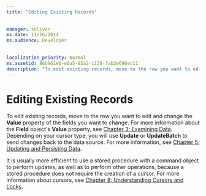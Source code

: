 ```yaml
---
title: "Editing Existing Records"
  
  
manager: soliver
ms.date: 11/16/2014
ms.audience: Developer
 
  
localization_priority: Normal
ms.assetid: 86b961e0-e0a5-85a2-1138-7ab2e696ec11
description: "To edit existing records, move to the row you want to edit and change the Value property of the fields you want to change. For more information about the Field object's Value property, see Chapter 3: Examining Data. Depending on your cursor type, you will use Update or UpdateBatch to send changes back to the data source. For more information, see Chapter 5: Updating and Persisting Data."
---
```


# Editing Existing Records

To edit existing records, move to the row you want to edit and change the **Value** property of the fields you want to change. For more information about the **Field** object's **Value** property, see [Chapter 3: Examining Data](chapter-3-examining-data.md). Depending on your cursor type, you will use **Update** or **UpdateBatch** to send changes back to the data source. For more information, see [Chapter 5: Updating and Persisting Data](chapter-5-updating-and-persisting-data.md).
  
It is usually more efficient to use a stored procedure with a command object to perform updates, as well as to perform other operations, because a stored procedure does not require the creation of a cursor. For more information about cursors, see [Chapter 8: Understanding Cursors and Locks](chapter-8-understanding-cursors-and-locks.md).
  

